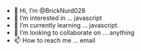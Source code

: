 - 👋 Hi, I’m @BrickNurd028
- 👀 I’m interested in ... javascript
- 🌱 I’m currently learning ... javascript.
- 💞️ I’m looking to collaborate on ... anything
- 📫 How to reach me ... email

<!---
BrickNurd028/BrickNurd028 is a ✨ special ✨ repository because its `README.md` (this file) appears on your GitHub profile.
You can click the Preview link to take a look at your changes.
--->
